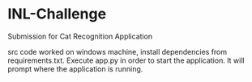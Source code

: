 # INL-Challenge
Submission for Cat Recognition Application

src code worked on windows machine, install dependencies from requirements.txt.
Execute app.py in order to start the application. 
It will prompt where the application is running.
